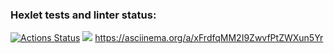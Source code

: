 ### Hexlet tests and linter status:
[![Actions Status](https://github.com/ilia-rassolov/python-project-49/workflows/hexlet-check/badge.svg)](https://github.com/ilia-rassolov/python-project-49/actions)
<a href="https://codeclimate.com/github/ilia-rassolov/python-project-49/maintainability"><img src="https://api.codeclimate.com/v1/badges/f315eb1f909eb7b075f2/maintainability" /></a>
https://asciinema.org/a/xFrdfqMM2I9ZwvfPtZWXun5Yr
